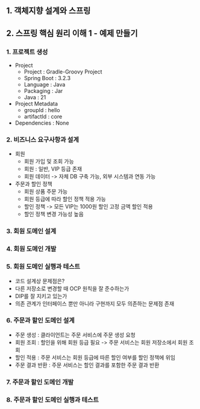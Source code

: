 ## 1. 객체지향 설계와 스프링

## 2. 스프링 핵심 원리 이해 1 - 예제 만들기

### 1. 프로젝트 생성
- Project
  - Project : Gradle-Groovy Project
  - Spring Boot : 3.2.3
  - Language : Java
  - Packaging : Jar
  - Java : 21
- Project Metadata
  - groupId : hello
  - artifactId : core
- Dependencies : None

### 2. 비즈니스 요구사항과 설계
- 회원
  - 회원 가입 및 조회 가능
  - 회원 : 일반, VIP 등급 존재
  - 회원 데이터 -> 자체 DB 구축 가능, 외부 시스템과 연동 가능
- 주문과 할인 정책
  - 회원 상품 주문 가능
  - 회원 등급에 따라 할인 정책 적용 가능
  - 할인 정책 -> 모든 VIP는 1000원 할인 고정 금액 할인 적용
  - 할인 정책 변경 가능성 높음

### 3. 회원 도메인 설계

### 4. 회원 도메인 개발

### 5. 회원 도메인 실행과 테스트
- 코드 설계상 문제점은?
- 다른 저장소로 변경할 때 OCP 원칙을 잘 준수하는가
- DIP를 잘 지키고 있는가
- 의존 관계가 인터페이스 뿐만 아니라 구현까지 모두 의존하는 문제점 존재

### 6. 주문과 할인 도메인 설계
- 주문 생성 : 클라이언트는 주문 서비스에 주문 생성 요청
- 회원 조회 : 할인을 위해 회원 등급 필요 -> 주문 서비스는 회원 저장소에서 회원 조회
- 할인 적용 : 주문 서비스는 회원 등급에 따른 할인 여부를 할인 정책에 위임
- 주문 결과 반환 : 주문 서비스는 할인 결과를 포함한 주문 결과 반환

### 7. 주문과 할인 도메인 개발

### 8. 주문과 할인 도메인 실행과 테스트
